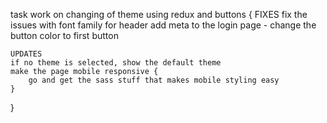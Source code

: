 task
work on changing of theme using redux and buttons {
    FIXES
    fix the issues with font family for header
    add meta to the login page - change the button color to first button

    UPDATES
    if no theme is selected, show the default theme
    make the page mobile responsive {
        go and get the sass stuff that makes mobile styling easy
    }
}